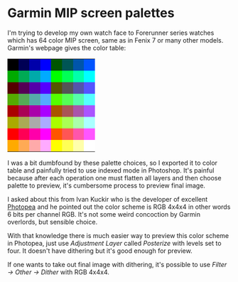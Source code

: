 # Garmin MIP screen palettes

I'm trying to develop my own watch face to Forerunner series watches which has 64 color MIP screen, same as in Fenix 7 or many other models. Garmin's webpage gives the color table:

<table class="palette" style="
    border-collapse: collapse;
">
<tbody><tr>
 <td style="background-color: #000000; color:white">&nbsp;&nbsp;</td>
 <td style="background-color: #000055; color:white">&nbsp;&nbsp;</td>
 <td style="background-color: #0000aa; color:black">&nbsp;&nbsp;</td>
 <td style="background-color: #0000ff; color:black">&nbsp;&nbsp;</td>
 <td style="background-color: #005500; color:white">&nbsp;&nbsp;</td>
 <td style="background-color: #005555; color:white">&nbsp;&nbsp;</td>
 <td style="background-color: #0055aa; color:black">&nbsp;&nbsp;</td>
 <td style="background-color: #0055ff; color:black">&nbsp;&nbsp;</td>
</tr><tr>
 <td style="background-color: #00aa00; color:black">&nbsp;&nbsp;</td>
 <td style="background-color: #00aa55; color:black">&nbsp;&nbsp;</td>
 <td style="background-color: #00aaaa; color:black">&nbsp;&nbsp;</td>
 <td style="background-color: #00aaff; color:black">&nbsp;&nbsp;</td>
 <td style="background-color: #00ff00; color:black">&nbsp;&nbsp;</td>
 <td style="background-color: #00ff55; color:black">&nbsp;&nbsp;</td>
 <td style="background-color: #00ffaa; color:black">&nbsp;&nbsp;</td>
 <td style="background-color: #00ffff; color:black">&nbsp;&nbsp;</td>
</tr><tr>
 <td style="background-color: #550000; color:white">&nbsp;&nbsp;</td>
 <td style="background-color: #550055; color:white">&nbsp;&nbsp;</td>
 <td style="background-color: #5500aa; color:black">&nbsp;&nbsp;</td>
 <td style="background-color: #5500ff; color:black">&nbsp;&nbsp;</td>
 <td style="background-color: #555500; color:white">&nbsp;&nbsp;</td>
 <td style="background-color: #555555; color:white">&nbsp;&nbsp;</td>
 <td style="background-color: #5555aa; color:black">&nbsp;&nbsp;</td>
 <td style="background-color: #5555ff; color:black">&nbsp;&nbsp;</td>
</tr><tr>
 <td style="background-color: #55aa00; color:black">&nbsp;&nbsp;</td>
 <td style="background-color: #55aa55; color:black">&nbsp;&nbsp;</td>
 <td style="background-color: #55aaaa; color:black">&nbsp;&nbsp;</td>
 <td style="background-color: #55aaff; color:black">&nbsp;&nbsp;</td>
 <td style="background-color: #55ff00; color:black">&nbsp;&nbsp;</td>
 <td style="background-color: #55ff55; color:black">&nbsp;&nbsp;</td>
 <td style="background-color: #55ffaa; color:black">&nbsp;&nbsp;</td>
 <td style="background-color: #55ffff; color:black">&nbsp;&nbsp;</td>
</tr><tr>
 <td style="background-color: #aa0000; color:black">&nbsp;&nbsp;</td>
 <td style="background-color: #aa0055; color:black">&nbsp;&nbsp;</td>
 <td style="background-color: #aa00aa; color:black">&nbsp;&nbsp;</td>
 <td style="background-color: #aa00ff; color:black">&nbsp;&nbsp;</td>
 <td style="background-color: #aa5500; color:black">&nbsp;&nbsp;</td>
 <td style="background-color: #aa5555; color:black">&nbsp;&nbsp;</td>
 <td style="background-color: #aa55aa; color:black">&nbsp;&nbsp;</td>
 <td style="background-color: #aa55ff; color:black">&nbsp;&nbsp;</td>
</tr><tr>
 <td style="background-color: #aaaa00; color:black">&nbsp;&nbsp;</td>
 <td style="background-color: #aaaa55; color:black">&nbsp;&nbsp;</td>
 <td style="background-color: #aaaaaa; color:black">&nbsp;&nbsp;</td>
 <td style="background-color: #aaaaff; color:black">&nbsp;&nbsp;</td>
 <td style="background-color: #aaff00; color:black">&nbsp;&nbsp;</td>
 <td style="background-color: #aaff55; color:black">&nbsp;&nbsp;</td>
 <td style="background-color: #aaffaa; color:black">&nbsp;&nbsp;</td>
 <td style="background-color: #aaffff; color:black">&nbsp;&nbsp;</td>
</tr><tr>
 <td style="background-color: #ff0000; color:black">&nbsp;&nbsp;</td>
 <td style="background-color: #ff0055; color:black">&nbsp;&nbsp;</td>
 <td style="background-color: #ff00aa; color:black">&nbsp;&nbsp;</td>
 <td style="background-color: #ff00ff; color:black">&nbsp;&nbsp;</td>
 <td style="background-color: #ff5500; color:black">&nbsp;&nbsp;</td>
 <td style="background-color: #ff5555; color:black">&nbsp;&nbsp;</td>
 <td style="background-color: #ff55aa; color:black">&nbsp;&nbsp;</td>
 <td style="background-color: #ff55ff; color:black">&nbsp;&nbsp;</td>
</tr><tr>
 <td style="background-color: #ffaa00; color:black">&nbsp;&nbsp;</td>
 <td style="background-color: #ffaa55; color:black">&nbsp;&nbsp;</td>
 <td style="background-color: #ffaaaa; color:black">&nbsp;&nbsp;</td>
 <td style="background-color: #ffaaff; color:black">&nbsp;&nbsp;</td>
 <td style="background-color: #ffff00; color:black">&nbsp;&nbsp;</td>
 <td style="background-color: #ffff55; color:black">&nbsp;&nbsp;</td>
 <td style="background-color: #ffffaa; color:black">&nbsp;&nbsp;</td>
 <td style="background-color: #ffffff; color:black">&nbsp;&nbsp;</td>
</tr>
</tbody></table>

I was a bit dumbfound by these palette choices, so I exported it to color table and painfully tried to use indexed mode in Photoshop. It's painful because after each operation one must flatten all layers and then choose palette to preview, it's cumbersome process to preview final image.

I asked about this from Ivan Kuckir who is the developer of excellent [Photopea](https://www.photopea.com/) and he pointed out the color scheme is RGB 4x4x4 in other words 6 bits per channel RGB. It's not some weird concoction by Garmin overlords, but sensible choice.

With that knowledge there is much easier way to preview this color scheme in Photopea, just use *Adjustment Layer* called *Posterize* with levels set to four. It doesn't have dithering but it's good enough for preview.

If one wants to take out final image with dithering, it's possible to use *Filter -> Other -> Dither* with RGB 4x4x4.
